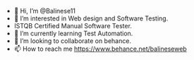 - 👋 Hi, I’m @Balinese11
- 👀 I’m interested in Web design and Software Testing.
- ISTQB Certified Manual Software Tester.
- 🌱 I’m currently learning Test Automation.
- 💞️ I’m looking to collaborate on behance.
- 📫 How to reach me https://www.behance.net/balineseweb

<!---
Balinese11/Balinese11 is a ✨ special ✨ repository because its `README.md` (this file) appears on your GitHub profile.
You can click the Preview link to take a look at your changes.
--->
